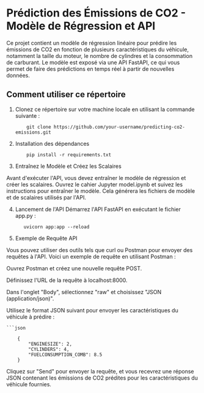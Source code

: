 # Prédiction des Émissions de CO2 - Modèle de Régression et API

Ce projet contient un modèle de régression linéaire pour prédire les émissions de CO2 en fonction de plusieurs caractéristiques du véhicule, notamment la taille du moteur, le nombre de cylindres et la consommation de carburant. Le modèle est exposé via une API FastAPI, ce qui vous permet de faire des prédictions en temps réel à partir de nouvelles données.

## Comment utiliser ce répertoire

1. Clonez ce répertoire sur votre machine locale en utilisant la commande suivante :

    ```shell
        git clone https://github.com/your-username/predicting-co2-emissions.git

2. Installation des dépendances

    ```shell
        pip install -r requirements.txt

3. Entraînez le Modèle et Créez les Scalaires

Avant d'exécuter l'API, vous devez entraîner le modèle de régression et créer les scalaires. Ouvrez le cahier Jupyter model.ipynb et suivez les instructions pour entraîner le modèle. Cela générera les fichiers de modèle et de scalaires utilisés par l'API.

4. Lancement de l'API Démarrez l'API FastAPI en exécutant le fichier app.py :

    ```shell
       uvicorn app:app --reload

5. Exemple de Requête API

Vous pouvez utiliser des outils tels que curl ou Postman pour envoyer des requêtes à l'API. Voici un exemple de requête en utilisant Postman :

Ouvrez Postman et créez une nouvelle requête POST.

Définissez l'URL de la requête à localhost:8000.

Dans l'onglet "Body", sélectionnez "raw" et choisissez "JSON (application/json)".

Utilisez le format JSON suivant pour envoyer les caractéristiques du véhicule à prédire :

    ```json

        {
            "ENGINESIZE": 2,
            "CYLINDERS": 4,
            "FUELCONSUMPTION_COMB": 8.5
        }

Cliquez sur "Send" pour envoyer la requête, et vous recevrez une réponse JSON contenant les émissions de CO2 prédites pour les caractéristiques du véhicule fournies.